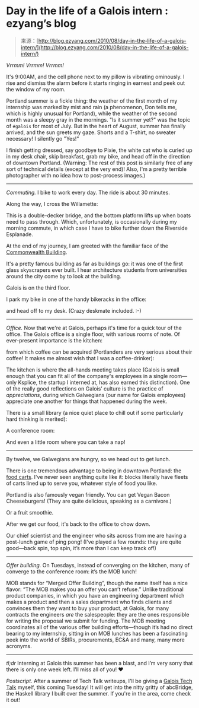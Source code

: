 <!--yml
category: 未分类
date: 2024-07-01 18:18:11
-->

# Day in the life of a Galois intern : ezyang’s blog

> 来源：[http://blog.ezyang.com/2010/08/day-in-the-life-of-a-galois-intern/](http://blog.ezyang.com/2010/08/day-in-the-life-of-a-galois-intern/)

*Vrrmm! Vrrmm! Vrrmm!*

It's 9:00AM, and the cell phone next to my pillow is vibrating ominously. I rise and dismiss the alarm before it starts ringing in earnest and peek out the window of my room.

Portland summer is a fickle thing: the weather of the first month of my internship was marked by mist and rain (a phenomenon, Don tells me, which is highly unusual for Portland), while the weather of the second month was a sleepy gray in the mornings. "Is it summer yet?" was the topic of `#galois` for most of July. But in the heart of August, summer has finally arrived, and the sun greets my gaze. Shorts and a T-shirt, no sweater necessary! I silently go "Yes!"

I finish getting dressed, say goodbye to Pixie, the white cat who is curled up in my desk chair, skip breakfast, grab my bike, and head off in the direction of downtown Portland. (Warning: The rest of this post is similarly free of any sort of technical details (except at the very end)! Also, I'm a pretty terrible photographer with no idea how to post-process images.)

* * *

*Commuting.* I bike to work every day. The ride is about 30 minutes.

Along the way, I cross the Willamette:

This is a double-decker bridge, and the bottom platform lifts up when boats need to pass through. Which, unfortunately, is occasionally during my morning commute, in which case I have to bike further down the Riverside Esplanade.

At the end of my journey, I am greeted with the familiar face of the [Commonwealth Building](http://en.wikipedia.org/wiki/Commonwealth_Building_(Portland,_Oregon)).

It's a pretty famous building as far as buildings go: it was one of the first glass skyscrapers ever built. I hear architecture students from universities around the city come by to look at the building.

Galois is on the third floor.

I park my bike in one of the handy bikeracks in the office:

and head off to my desk. (Crazy deskmate included. :-)

* * *

*Office.* Now that we're at Galois, perhaps it's time for a quick tour of the office. The Galois office is a single floor, with various rooms of note. Of ever-present importance is the kitchen:

from which coffee can be acquired (Portlanders are very serious about their coffee! It makes me almost wish that I was a coffee-drinker):

The kitchen is where the all-hands meeting takes place (Galois is small enough that you can fit all of the company's employees in a single room—only Ksplice, the startup I interned at, has also earned this distinction). One of the really good reflections on Galois’ culture is the practice of *appreciations*, during which Galwegians (our name for Galois employees) appreciate one another for things that happened during the week.

There is a small library (a nice quiet place to chill out if some particularly hard thinking is merited):

A conference room:

And even a little room where you can take a nap!

* * *

By twelve, we Galwegians are hungry, so we head out to get lunch.

There is one tremendous advantage to being in downtown Portland: the [food carts](http://www.foodcartsportland.com/). I've never seen anything quite like it: blocks literally have fleets of carts lined up to serve you, whatever style of food you like.

Portland is also famously vegan friendly. You can get Vegan Bacon Cheeseburgers! (They are quite delicious, speaking as a carnivore.)

Or a fruit smoothie.

After we get our food, it's back to the office to chow down.

Our chief scientist and the engineer who sits across from me are having a post-lunch game of ping pong! (I've played a few rounds: they are quite good—back spin, top spin, it’s more than I can keep track of!)

* * *

*Offer building.* On Tuesdays, instead of converging on the kitchen, many of converge to the conference room: it’s the MOB lunch!

MOB stands for “Merged Offer Building”, though the name itself has a nice flavor: “The MOB makes you an offer you can’t refuse.” Unlike traditional product companies, in which you have an engineering department which makes a product and then a sales department who finds clients and convinces them they want to buy your product, at Galois, for many contracts the engineers *are* the salespeople: they are the ones responsible for writing the proposal we submit for funding. The MOB meeting coordinates all of the various offer building efforts—though it’s had no direct bearing to my internship, sitting in on MOB lunches has been a fascinating peek into the world of SBIRs, procurements, EC&A and many, many more acronyms.

* * *

*tl;dr* Interning at Galois this summer has been a blast, and I’m very sorry that there is only one week left. I’ll miss all of you! ♥

*Postscript.* After a summer of Tech Talk writeups, I'll be giving a [Galois Tech Talk](https://galois.com/blog/2010/08/tech-talk-abcbridge-functional-interfaces-for-aigs-and-sat-solving/) myself, this coming Tuesday! It will get into the nitty gritty of abcBridge, the Haskell library I built over the summer. If you're in the area, come check it out!